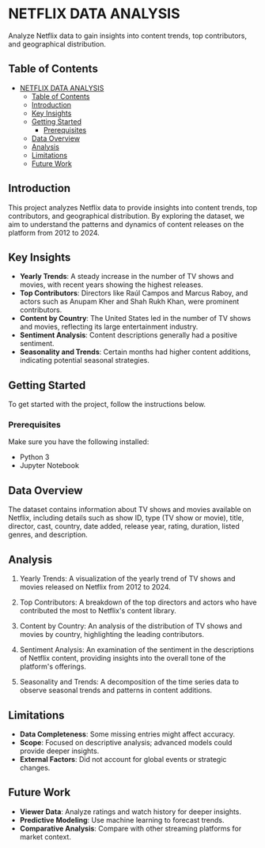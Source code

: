 # NETFLIX DATA ANALYSIS

Analyze Netflix data to gain insights into content trends, top contributors, and geographical distribution.


## Table of Contents

- [NETFLIX DATA ANALYSIS](#netflix-data-analysis)
  - [Table of Contents](#table-of-contents)
  - [Introduction](#introduction)
  - [Key Insights](#key-insights)
  - [Getting Started](#getting-started)
    - [Prerequisites](#prerequisites)
  - [Data Overview](#data-overview)
  - [Analysis](#analysis)
  - [Limitations](#limitations)
  - [Future Work](#future-work)


## Introduction

This project analyzes Netflix data to provide insights into content trends, top contributors, and geographical distribution. By exploring the dataset, we aim to understand the patterns and dynamics of content releases on the platform from 2012 to 2024.

## Key Insights

- **Yearly Trends**: A steady increase in the number of TV shows and movies, with recent years showing the highest releases.
- **Top Contributors**: Directors like Raúl Campos and Marcus Raboy, and actors such as Anupam Kher and Shah Rukh Khan, were prominent contributors.
- **Content by Country**: The United States led in the number of TV shows and movies, reflecting its large entertainment industry.
- **Sentiment Analysis**: Content descriptions generally had a positive sentiment.
- **Seasonality and Trends**: Certain months had higher content additions, indicating potential seasonal strategies.

## Getting Started

To get started with the project, follow the instructions below.

### Prerequisites

Make sure you have the following installed:

- Python 3
- Jupyter Notebook

## Data Overview

The dataset contains information about TV shows and movies available on Netflix, including details such as show ID, type (TV show or movie), title, director, cast, country, date added, release year, rating, duration, listed genres, and description.

## Analysis

1. Yearly Trends: A visualization of the yearly trend of TV shows and movies released on Netflix from 2012 to 2024.

2. Top Contributors: A breakdown of the top directors and actors who have contributed the most to Netflix's content library.

3. Content by Country: An analysis of the distribution of TV shows and movies by country, highlighting the leading contributors.

4. Sentiment Analysis: An examination of the sentiment in the descriptions of Netflix content, providing insights into the overall tone of the platform's offerings.

5. Seasonality and Trends: A decomposition of the time series data to observe seasonal trends and patterns in content additions.

## Limitations 

- **Data Completeness**: Some missing entries might affect accuracy.
- **Scope**: Focused on descriptive analysis; advanced models could provide deeper insights.
- **External Factors**: Did not account for global events or strategic changes.

## Future Work

- **Viewer Data**: Analyze ratings and watch history for deeper insights.
- **Predictive Modeling**: Use machine learning to forecast trends.
- **Comparative Analysis**: Compare with other streaming platforms for market context.